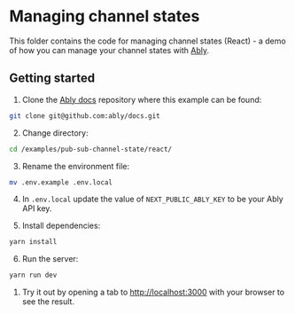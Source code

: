# Managing channel states

This folder contains the code for managing channel states (React) - a demo of how you can manage your channel states with [Ably](https://ably.com/docs/channels/states).

## Getting started

1. Clone the [Ably docs](https://github.com/ably/docs) repository where this example can be found:

```sh
git clone git@github.com:ably/docs.git
```

2. Change directory:

```sh
cd /examples/pub-sub-channel-state/react/
```

3. Rename the environment file:

```sh
mv .env.example .env.local
```

4. In `.env.local` update the value of `NEXT_PUBLIC_ABLY_KEY` to be your Ably API key.

5. Install dependencies:

```sh
yarn install
```

6. Run the server:

```sh
yarn run dev
```

1. Try it out by opening a tab to [http://localhost:3000](http://localhost:3000/) with your browser to see the result.
